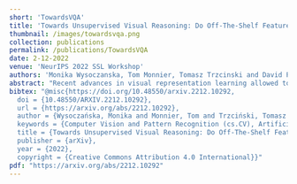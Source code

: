 ```yaml
---
short: 'TowardsVQA'
title: 'Towards Unsupervised Visual Reasoning: Do Off-The-Shelf Features Know How to Reason?'
thumbnail: /images/towardsvqa.png
collection: publications
permalink: /publications/TowardsVQA
date: 2-12-2022
venue: 'NeurIPS 2022 SSL Workshop'
authors: 'Monika Wysoczanska, Tom Monnier, Tomasz Trzcinski and David Picard'
abstract: "Recent advances in visual representation learning allowed to build an abundance of powerful off-the-shelf features that are ready-to-use for numerous downstream tasks. This work aims to assess how well these features preserve information about the objects, such as their spatial location, their visual properties and their relative relationships. We propose to do so by evaluating them in the context of visual reasoning, where multiple objects with complex relationships and different attributes are at play. More specifically, we introduce a protocol to evaluate visual representations for the task of Visual Question Answering. In order to decouple visual feature extraction from reasoning, we design a specific attention-based reasoning module which is trained on the frozen visual representations to be evaluated, in a spirit similar to standard feature evaluations relying on shallow networks. We compare two types of visual representations, densely extracted local features and object-centric ones, against the performances of a perfect image representation using ground truth. Our main findings are two-fold. First, despite excellent performances on classical proxy tasks, such representations fall short for solving complex reasoning problem. Second, object-centric features better preserve the critical information necessary to perform visual reasoning. In our proposed framework we show how to methodologically approach this evaluation."
bibtex: "@misc{https://doi.org/10.48550/arxiv.2212.10292,
  doi = {10.48550/ARXIV.2212.10292},
  url = {https://arxiv.org/abs/2212.10292},
  author = {Wysoczańska, Monika and Monnier, Tom and Trzciński, Tomasz and Picard, David},
  keywords = {Computer Vision and Pattern Recognition (cs.CV), Artificial Intelligence (cs.AI), FOS: Computer and information sciences, FOS: Computer and information sciences},
  title = {Towards Unsupervised Visual Reasoning: Do Off-The-Shelf Features Know How to Reason?},
  publisher = {arXiv},
  year = {2022},
  copyright = {Creative Commons Attribution 4.0 International}}"
pdf: "https://arxiv.org/abs/2212.10292"
---
```


